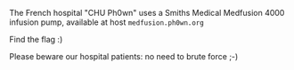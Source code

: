 The French hospital "CHU Ph0wn" uses a Smiths Medical Medfusion 4000 infusion pump, available at host `medfusion.ph0wn.org`

Find the flag :)

Please beware our hospital patients: no need to brute force ;-)
